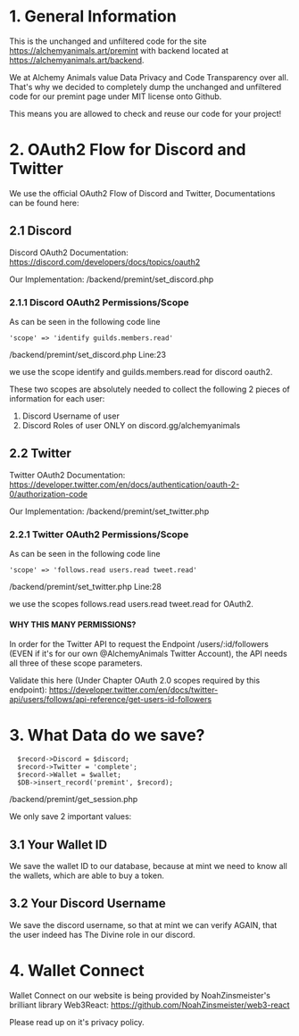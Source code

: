 # 1. General Information

This is the unchanged and unfiltered code for the site https://alchemyanimals.art/premint with backend located at https://alchemyanimals.art/backend.

We at Alchemy Animals value Data Privacy and Code Transparency over all. That's why we decided to completely dump the unchanged and unfiltered code for our premint page under MIT license onto Github.

This means you are allowed to check and reuse our code for your project!


# 2. OAuth2 Flow for Discord and Twitter

We use the official OAuth2 Flow of Discord and Twitter, Documentations can be found here: 

## 2.1 Discord
Discord OAuth2 Documentation:
https://discord.com/developers/docs/topics/oauth2

Our Implementation:
/backend/premint/set_discord.php

### 2.1.1 Discord OAuth2 Permissions/Scope

As can be seen in the following code line

```
'scope' => 'identify guilds.members.read'
```
/backend/premint/set_discord.php Line:23

we use the scope identify and guilds.members.read for discord oauth2.

These two scopes are absolutely needed to collect the following 2 pieces of information for each user:

1. Discord Username of user
2. Discord Roles of user ONLY on discord.gg/alchemyanimals

## 2.2 Twitter

Twitter OAuth2 Documentation:
https://developer.twitter.com/en/docs/authentication/oauth-2-0/authorization-code

Our Implementation: 
/backend/premint/set_twitter.php

### 2.2.1 Twitter OAuth2 Permissions/Scope

As can be seen in the following code line

```
'scope' => 'follows.read users.read tweet.read'
```
/backend/premint/set_twitter.php Line:28

we use the scopes follows.read users.read tweet.read for OAuth2.

#### WHY THIS MANY PERMISSIONS?

In order for the Twitter API to request the Endpoint /users/:id/followers (EVEN if it's for our own @AlchemyAnimals Twitter Account), the API needs all three of these scope parameters.

Validate this here (Under Chapter OAuth 2.0 scopes required by this endpoint):
https://developer.twitter.com/en/docs/twitter-api/users/follows/api-reference/get-users-id-followers

# 3. What Data do we save?

```
  $record->Discord = $discord;
  $record->Twitter = 'complete';
  $record->Wallet = $wallet;
  $DB->insert_record('premint', $record);
```
/backend/premint/get_session.php

We only save 2 important values:

## 3.1 Your Wallet ID

We save the wallet ID to our database, because at mint we need to know all the wallets, which are able to buy a token.

## 3.2 Your Discord Username

We save the discord username, so that at mint we can verify AGAIN, that the user indeed has The Divine role in our discord.


# 4. Wallet Connect

Wallet Connect on our website is being provided by NoahZinsmeister's brilliant library Web3React:
https://github.com/NoahZinsmeister/web3-react

Please read up on it's privacy policy.


###


